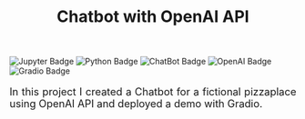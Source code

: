 <h1 align="center">
    Chatbot with OpenAI API<br><br>

</h1>
<!-- Linguagens -->

![Jupyter Badge](https://img.shields.io/badge/Jupyter-F37626?logo=jupyter&logoColor=fff&style=flat-square)
![Python Badge](https://img.shields.io/badge/Python-3776AB?logo=python&logoColor=fff&style=flat-square)
<img src="https://img.shields.io/badge/ChatBot-06F?logo=chatbot&logoColor=fff&style=flat-square" alt="ChatBot Badge">
<img src="https://img.shields.io/badge/OpenAI-412991?logo=openai&logoColor=fff&style=flat-square" alt="OpenAI Badge">
<img src="https://img.shields.io/badge/Gradio-F97316?logo=gradio&logoColor=fff&style=flat-square" alt="Gradio Badge">

<p style="text-align: justify; font-size: large;">In this project I created a Chatbot for a fictional pizzaplace using OpenAI API and deployed a demo with Gradio.</p>
